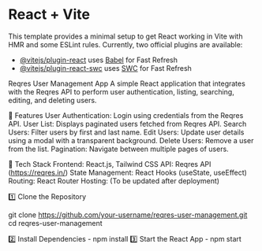 # React + Vite

This template provides a minimal setup to get React working in Vite with HMR and some ESLint rules.
Currently, two official plugins are available:
- [@vitejs/plugin-react](https://github.com/vitejs/vite-plugin-react/blob/main/packages/plugin-react/README.md) uses [Babel](https://babeljs.io/) for Fast Refresh
- [@vitejs/plugin-react-swc](https://github.com/vitejs/vite-plugin-react-swc) uses [SWC](https://swc.rs/) for Fast Refresh



Reqres User Management App
A simple React application that integrates with the Reqres API to perform user authentication, listing, searching, editing, and deleting users.

🚀 Features
User Authentication: Login using credentials from the Reqres API.
User List: Displays paginated users fetched from Reqres API.
Search Users: Filter users by first and last name.
Edit Users: Update user details using a modal with a transparent background.
Delete Users: Remove a user from the list.
Pagination: Navigate between multiple pages of users.

📌 Tech Stack
Frontend: React.js, Tailwind CSS
API: Reqres API (https://reqres.in/)
State Management: React Hooks (useState, useEffect)
Routing: React Router
Hosting: (To be updated after deployment)

1️⃣ Clone the Repository

git clone https://github.com/your-username/reqres-user-management.git
cd reqres-user-management

2️⃣ Install Dependencies - npm install
3️⃣ Start the React App - npm start
